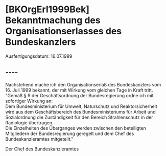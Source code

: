 # [BKOrgErl1999Bek] Bekanntmachung des Organisationserlasses des Bundeskanzlers

Ausfertigungsdatum: 16.07.1999

 

## ----

Nachstehend mache ich den Organisationserlaß des Bundeskanzlers vom 16. Juli 1999 bekannt, der mit Wirkung vom gleichen Tage in Kraft tritt.  
"Gemäß § 9 der Geschäftsordnung der Bundesregierung ordne ich mit sofortiger Wirkung an:  
Dem Bundesministerium für Umwelt, Naturschutz und Reaktorsicherheit wird aus dem Geschäftsbereich des Bundesministeriums für Arbeit und Sozialordnung die Zuständigkeit für den Bereich Strahlenschutz in der Radiologie übertragen.  
Die Einzelheiten des Überganges werden zwischen den beteiligten Mitgliedern der Bundesregierung geregelt und dem Chef des Bundeskanzleramtes mitgeteilt."

Der Chef des Bundeskanzleramtes
